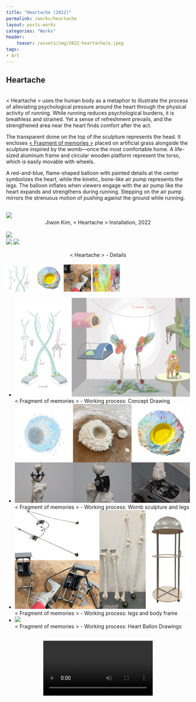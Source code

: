 ```yaml
---
title: "Heartache (2022)"
permalink: /works/heartache
layout: posts-works
categories: "Works"
header:
    teaser: /assets/img/2022-heartache/a.jpeg
tags:
- Art
---
```

## Heartache
<br>
< Heartache > uses the human body as a metaphor to illustrate the process of alleviating psychological pressure around the heart through the physical activity of running. While running reduces psychological burdens, it is breathless and strained. Yet a sense of refreshment prevails, and the strengthened area near the heart finds comfort after the act.
<br>

The transparent dome on the top of the sculpture represents the head. It encloses [< Fragment of memories >](https://quazycrystal.github.io/works/fragment-of-memories)  placed on artificial grass alongside the sculpture inspired by the womb—once the most comfortable home. A life-sized aluminum frame and circular wooden platform represent the torso, which is easily movable with wheels.
<br>

A red-and-blue, flame-shaped balloon with painted details at the center symbolizes the heart, while the kinetic, bone-like air pump represents the legs. The balloon inflates when viewers engage with the air pump like the heart expands and strengthens during running. Stepping on the air pump mirrors the strenuous motion of pushing against the ground while running.
<br> 
<br>

<img src="/assets/img/2022-heartache/b.jpeg" style="width:auto; height:auto;"> 
<div style = "text-align: center;"> 
Jiwon Kim, < Heartache > Installation, 2022 
</div>
<br>

<div class="left">
<img src="/assets/img/2022-heartache/d.jpeg" />
</div>

<div class="left">
<img src="/assets/img/2022-heartache/c.jpeg" />
<img src="/assets/img/2022-heartache/e.jpeg" />
</div>

<div style = "text-align: center;"> 
<br>
< Heartache > - Details
</div>
<br>

<div class="carousel-container">
<!-- Thumbnails -->
<div class="carousel-thumbnails">
    <img src="/assets/img/2022-heartache/zf.jpeg" width="75" height="75" data-index="0">
    <img src="/assets/img/2022-heartache/zg.jpeg" width="75" height="75" data-index="1">
    <img src="/assets/img/2022-heartache/zh.jpeg" width="75" height="75" data-index="2">
    <img src="/assets/img/2022-heartache/zi.jpeg" width="75" height="75" data-index="3">
</div>
<!-- Main Carousel -->
<div class="glide glide-main">
    <div class="glide__track" data-glide-el="track">
    <ul class="glide__slides">
        <li class="glide__slide">
            <img src="/assets/img/2022-heartache/f.jpeg">
            <div class="slide-caption">< Fragment of memories > - Working process: Concept Drawing</div>
        </li>
        <li class="glide__slide">
            <img src="/assets/img/2022-heartache/g.jpeg">
            <div class="slide-caption">< Fragment of memories > - Working process: Womb sculpture and legs</div>
        </li>
        <li class="glide__slide">
            <img src="/assets/img/2022-heartache/h.jpeg">
            <div class="slide-caption">< Fragment of memories > - Working process: legs and body frame</div>
        </li>
        <li class="glide__slide">
            <img src="/assets/img/2022-heartache/i.jpeg">
            <div class="slide-caption">< Fragment of memories > - Working process: Heart Ballon Drawings</div>
        </li>
    </ul>
    </div>
</div>
<br>

<video controls style="display: block; margin: 0 auto; width: auto; max-width: 100%; height: auto;">
  <source src="{{ '/assets/img/2022-heartache/heartache.mp4' | relative_url }}" type="video/mp4">
</video>
